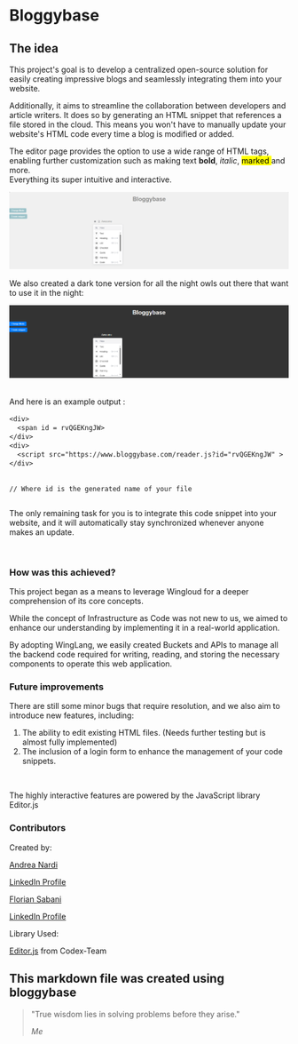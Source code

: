 <h1>Bloggybase</h1>
<h2>The idea</h2>
<p class="paragraph">
  This project's goal is to develop a centralized open-source solution for
  easily creating impressive blogs and seamlessly integrating them into your
  website.
</p>
<p class="paragraph">
  Additionally, it aims to streamline the collaboration between developers and
  article writers. It does so by generating an HTML snippet that references a
  file stored in the cloud. This means you won't have to manually update your
  website's HTML code every time a blog is modified or added.
</p>
<p class="paragraph">
  The editor page provides the option to use a wide range of HTML tags, enabling
  further customization such as making text <b>bold</b>, <i>italic</i>,
  <mark class="cdx-marker">marked </mark>and more.<br />Everything its super
  intuitive and interactive.
</p>

<img src="/img/white-theme.png"> </img>

<p class="paragraph">
  We also created a dark tone version for all the night owls out there that want
  to use it in the night:
</p>

<img src="/img/dark-theme.png" /> </img>

<p class="paragraph"><br />And here is an example output :<br /></p>
<pre><code class="code-block">&lt;div&gt;
  &lt;span id = rvQGEKngJW&gt;
&lt;/div&gt;
&lt;div&gt;
  &lt;script src="https://www.bloggybase.com/reader.js?id="rvQGEKngJW" &gt;
&lt;/div&gt;

// Where id is the generated name of your file</code></pre>
<p class="paragraph">
  The only remaining task for you is to integrate this code snippet into your
  website, and it will automatically stay synchronized whenever anyone makes an
  update.
</p>
<br />
<h3>How was this achieved?</h3>
<p class="paragraph">
  This project began as a means to leverage Wingloud for a deeper comprehension
  of its core concepts.
</p>
<p class="paragraph">
  While the concept of Infrastructure as Code was not new to us, we aimed to
  enhance our understanding by implementing it in a real-world application.<br />
</p>
<p class="paragraph">
  By adopting WingLang, we easily created Buckets and APIs to manage all the
  backend code required for writing, reading, and storing the necessary
  components to operate this web application.&nbsp;&nbsp;<br />
</p>
<h3>Future improvements</h3>
<p class="paragraph">
  There are still some minor bugs that require resolution, and we also aim to
  introduce new features, including:<br />
</p>
<ol>
  <li>The ability to edit existing HTML files. (Needs further testing but is 
    almost fully implemented)</li>
  <li>
    The inclusion of a login form to enhance the management of your code
    snippets.
  </li>
</ol>
<br />
<p class="paragraph">
  The highly interactive features are powered by the JavaScript library
  Editor.js
</p>
<h3>Contributors</h3>
        <p>Created by:</p>
        <p><a href="https://github.com/andreanardi7">Andrea Nardi</a></p>
        <p><a href="https://www.linkedin.com/in/andrea-nardi-39418b1ab/">LinkedIn Profile</a></p>
        <p><a href="https://github.com/fl0wo">Florian Sabani</a></p>
        <p><a href="https://www.linkedin.com/in/florian-sabani/">LinkedIn Profile</a></p>
        <p>Library Used:</p>
        <p><a href="https://github.com/codex-team/editor.js">Editor.js</a> from Codex-Team</p>

<h2>This markdown file was created using bloggybase</h2>
<blockquote>
  <p>"True wisdom lies in solving problems before they arise."</p>
  <cite>Me</cite>
</blockquote>